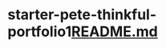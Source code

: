 # starter-pete-thinkful-portfolio1[README.md](https://github.com/nikkialollie13/starter-pete-thinkful-portfolio1/files/10328239/README.md)
